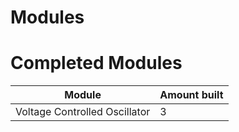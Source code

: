 # Modules

# Completed Modules

| Module                        | Amount built  | 
| ----------------------------- | ------------- | 
| Voltage Controlled Oscillator | 3             | 
